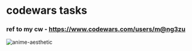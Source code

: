 # codewars tasks

### ref to my cw - https://www.codewars.com/users/m@ng3zu

![anime-aesthetic](https://media.tenor.com/eu8Q-92AKpwAAAAC/anime-aesthetic.gif)
